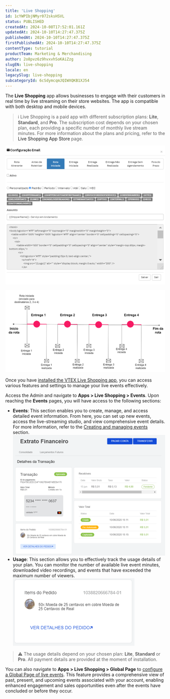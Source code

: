 ```yaml
---
title: 'Live Shopping'
id: 1cYWPIbjNMyr072sksHSVL
status: PUBLISHED
createdAt: 2024-10-08T17:52:01.161Z
updatedAt: 2024-10-10T14:27:47.375Z
publishedAt: 2024-10-10T14:27:47.375Z
firstPublishedAt: 2024-10-10T14:27:47.375Z
contentType: tutorial
productTeam: Marketing & Merchandising
author: 2o8pvz6z9hvxvhSoKAiZzg
slugEN: live-shopping
locale: en
legacySlug: live-shopping
subcategoryId: 6cSdymcqmJQIWXQKB1XJ54
---
```


The **Live Shopping** app allows businesses to engage with their customers in real time by live streaming on their store websites. The app is compatible with both desktop and mobile devices. 

>ℹ️ Live Shopping is a paid app with different subscription plans: **Lite**, **Standard**, and **Pro**. The subscription cost depends on your chosen plan, each providing a specific number of monthly live stream minutes. For more information about the plans and pricing, refer to the <a hre="https://apps.vtex.com/liveshopping/p">Live Shopping App Store</a> page.

![live-shopping-web](https://raw.githubusercontent.com/vtexdocs/help-center-content/refs/heads/main/_1.png)

![live-shopping-mobile](https://raw.githubusercontent.com/vtexdocs/help-center-content/refs/heads/main/_2.png)

Once you have [installed the VTEX Live Shopping app](https://developers.vtex.com/docs/apps/vtexventures.livestreaming#installation), you can access various features and settings to manage your live events effectively.

Access the Admin and navigate to **Apps > Live Shopping > Events**. Upon reaching the **Events** pages, you will have access to the following sections:

* **Events**: This section enables you to create, manage, and access detailed event information. From here, you can set up new events, access the live-streaming studio, and view comprehensive event details. For more information, refer to the [Creating and managing events](https://help.vtex.com/en/tutorial/live-shopping-events--6aGLiqoKG1UoS30f3FFWch) section.
  ![ls-event](https://raw.githubusercontent.com/vtexdocs/help-center-content/refs/heads/main/_3.png)
* **Usage**: This section allows you to effectively track the usage details of your plan. You can monitor the number of available live event minutes, downloaded video recordings, and events that have exceeded the maximum number of viewers.
  ![ls-usage](https://raw.githubusercontent.com/vtexdocs/help-center-content/refs/heads/main/_4.png)

>⚠️ The usage details depend on your chosen plan: **Lite**, **Standard** or **Pro**. All payment details are provided at the moment of installation.

You can also navigate to **Apps > Live Shopping > Global Page** to [configure a Global Page of live events](https://help.vtex.com/en/tutorial/live-shopping-configuring-a-landing-page-for-live-shopping-events). This feature provides a comprehensive view of past, present, and upcoming events associated with your account, enabling enhanced engagement and sales opportunities even after the events have concluded or before they occur.
